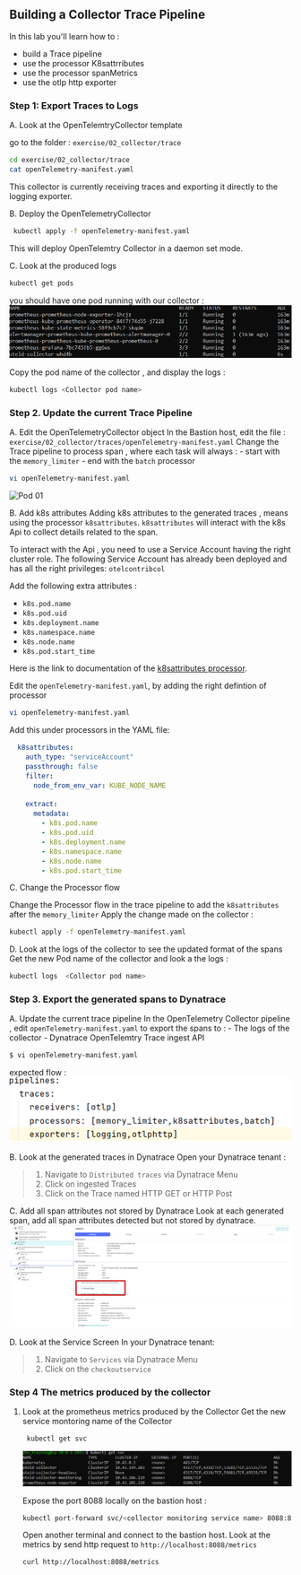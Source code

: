 ## Building a Collector Trace Pipeline
In this lab you'll learn how to :
* build a Trace pipeline
* use the processor K8sattrributes
* use the processor spanMetrics
* use the otlp http exporter

### Step 1: Export Traces to Logs

A. Look at  the OpenTelemtryCollector template

go to the folder : `exercise/02_collector/trace`
   ```bash
   cd exercise/02_collector/trace
   cat openTelemetry-manifest.yaml
   ```
This collector is currently receiving traces and exporting it directly to the logging exporter.

B. Deploy the OpenTelemetryCollector 
   ```bash
    kubectl apply -f openTelemetry-manifest.yaml
   ```
   This will deploy OpenTelemtry Collector in a daemon set mode.
   
C. Look at the produced logs 
   
   ```bash
   kubectl get pods 
   ```
   you should have one pod running with our collector :
   ![Pod 01](../../image/pod01.png)

   Copy the pod name of the collector , and display the logs :

   ```bash
   kubectl logs <Collector pod name>
   ```

### Step 2. Update the current Trace Pipeline 

A. Edit the OpenTelemetryCollector object
   In the Bastion host, edit the file  : `exercise/02_collector/traces/openTelemetry-manifest.yaml`
   Change the Trace pipeline to process span , where each task will always :
      - start with the `memory_limiter`
      - end with the `batch` processor 
   ```bash
   vi openTelemetry-manifest.yaml
   ```
   ![Pod 01](../../../assets/images/processor_flow.png)
   
B. Add k8s attributes 
   Adding k8s attributes to the generated traces , means using the processor `k8sattributes`.
   `k8sattributes` will interact with the k8s Api to collect details related to the span.
   
   To interact with the Api , you need to use a Service Account having the right cluster role.
   The following Service Account has already been deployed and has all the right privileges: `otelcontribcol`
   
   Add the following extra attributes :
   * `k8s.pod.name`
   * `k8s.pod.uid`
   * `k8s.deployment.name`
   * `k8s.namespace.name`
   * `k8s.node.name`
   * `k8s.pod.start_time`
   
Here is the link to documentation of the [k8sattributes processor](https://pkg.go.dev/github.com/open-telemetry/opentelemetry-collector-contrib/processor/k8sattributesprocessor).
   
 
   Edit the `openTelemetry-manifest.yaml`, by adding the right defintion of processor
   
   ```bash
   vi openTelemetry-manifest.yaml
   ```

   Add this under processors in the YAML file:
   ```YAML
     k8sattributes:
       auth_type: "serviceAccount"
       passthrough: false
       filter:
         node_from_env_var: KUBE_NODE_NAME
         
       extract:
         metadata:
           - k8s.pod.name
           - k8s.pod.uid
           - k8s.deployment.name
           - k8s.namespace.name
           - k8s.node.name
           - k8s.pod.start_time
   ```
   
   

C. Change the Processor flow
   
   Change the Processor flow in the trace pipeline to add the `k8sattributes` after the `memory_limiter`
   Apply the change made on the collector :
    
   ```bash
   kubectl apply -f openTelemetry-manifest.yaml
   ```
   
D. Look at the logs of the collector to see the updated format of the spans
   Get the new Pod name of the collector and look a the logs :

   ```bash
   kubectl logs  <Collector pod name>
   ```

### Step 3. Export the generated spans to Dynatrace

A. Update the current trace pipeline
   In the OpenTelemetry Collector pipeline , edit  `openTelemetry-manifest.yaml` to export the spans to :
      - The logs of the collector
      - Dynatrace OpenTelemtry Trace ingest API

   ```bash
   $ vi openTelemetry-manifest.yaml
   ```
   
   expected flow :
   ![exporter 01](../../image/exporter_flow.png)
   
B. Look at the generated traces in Dynatrace
   Open your Dynatrace tenant :
   > 1. Navigate to `Distributed traces` via Dynatrace Menu 
   > 2. Click on ingested Traces
   > 3. Click on the Trace named HTTP GET or HTTP Post

C. Add all span attributes not stored by Dynatrace
   Look at each generated span, add all span attributes detected but not stored by dynatrace.
   ![spanattribute 01](../../image/span_attribute.png)
   
D. Look at the Service Screen
   In your Dynatrace tenant: 
   > 1. Navigate to `Services` via Dynatrace Menu 
   > 2. Click on the `checkoutservice`

### Step 4 The metrics produced by the collector

1. Look at the prometheus metrics produced by the Collector
   Get the new service montoring name of the Collector
   
   ```bash
    kubectl get svc
   ```
   ![collector 01](../../image/collector_metrics.png)
   
   Expose the port 8088 locally on the bastion host :
   
   ```bash
   kubectl port-forward svc/<collector monitoring service name> 8088:8888
   ```

   Open another terminal and connect to the bastion host.
   Look at the metrics by send http request to `http://localhost:8088/metrics`
   
   ```bash
   curl http://localhost:8088/metrics
   ```
   
